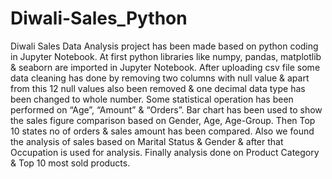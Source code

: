 # Diwali-Sales_Python
Diwali Sales Data Analysis project has been made based on python coding in Jupyter Notebook. At first python libraries like numpy, pandas, matplotlib & seaborn are imported in Jupyter Notebook. 
After uploading csv file some data cleaning has done by removing two columns with null value & apart from this 12 null values also been removed & one decimal data type has been changed to whole number. Some statistical operation has been performed on “Age”, “Amount” & “Orders”. 
Bar chart has been used to show the sales figure comparison based on Gender, Age, Age-Group. 
Then Top 10 states no of orders & sales amount has been compared. 
Also we found the analysis of sales based on Marital Status & Gender & after that Occupation is used for analysis. 
Finally analysis done on Product Category & Top 10 most sold products.
